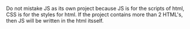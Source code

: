 Do not mistake JS as its own project because JS is for the scripts of html, CSS is for the styles for html.
If the project contains more than 2 HTML's, then JS will be written in the html itsself.
